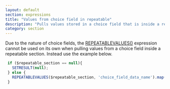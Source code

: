 ```yaml
---
layout: default
section: expressions
title: "Values from choice field in repeatable"
description: "Pulls values stored in a choice field that is inside a repeatable section and stores them in an array."
category: section
---
```

 Due to the nature of choice fields, the [REPEATABLEVALUES()](http://developer.fulcrumapp.com/expressions/reference/repeatablevalues/) expression cannot be used on its own when pulling values from a choice field inside a repeatable section. Instead use the example below.

```js
 if ($repeatable_section == null){
   SETRESULT(null);
 } else {
   REPEATABLEVALUES($repeatable_section, 'choice_field_data_name').map(CHOICEVALUE);
 }
```
